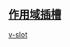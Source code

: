 ## [作用域插槽](https://cn.vuejs.org/v2/guide/components-slots.html#%E4%BD%9C%E7%94%A8%E5%9F%9F%E6%8F%92%E6%A7%BD "作用域插槽")


[v-slot](https://codepen.io/sumuyzzz/pen/ExEygWX)